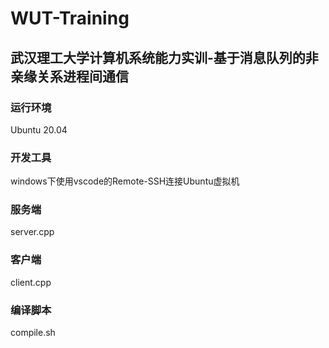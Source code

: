 # WUT-Training
## 武汉理工大学计算机系统能力实训-基于消息队列的非亲缘关系进程间通信
### 运行环境
Ubuntu 20.04
### 开发工具
windows下使用vscode的Remote-SSH连接Ubuntu虚拟机
### 服务端
server.cpp
### 客户端
client.cpp
### 编译脚本
compile.sh
